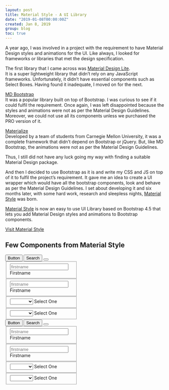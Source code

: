 ```yaml
---
layout: post
title: Material Style - A UI Library
date: "2019-01-08T00:00:00Z"
created: Jan 8, 2019
group: blog
toc: true
---
```

A year ago, I was involved in a project with the requirement to have Material Design styles and animations for the UI. 
Like always, I looked for frameworks or libraries that met the design specification. 

The first library that I came across was [Material Design Lite][material-design-lite].  
It is a super lightweight library that didn’t rely on any JavaScript frameworks. 
Unfortunately, it didn’t have essential components such as Select Boxes. 
Having found it inadequate, I moved on for the next.

[MD Bootstrap][md-bootstrap]   
It was a popular library built on top of Bootstrap. I was curious to see if it could fulfil the requirement. 
Once again, I was left disappointed because the styles and animations were not as per the Material Design Guidelines. 
Moreover, we could not use all its components unless we purchased the PRO version of it. 

[Materialize][materialize]   
Developed by a team of students from Carnegie Mellon University, it was a complete framework that didn’t depend on 
Bootstrap or jQuery. But, like MD Bootstrap, the animations were not as per the Material Design Guidelines. 

Thus, I still did not have any luck going my way with finding a suitable Material Design package.

And then I decided to use Bootstrap as it is and write my CSS and JS on top of it to fulfil the project’s requirement. 
It gave me an idea to create a UI wrapper which would have all the bootstrap components, look and behave as per the 
Material Design Guidelines. I set about developing it and six months later, with some hard work, 
research and sleepless nights, [Material Style][material-style] was born.

[Material Style][material-style] is now an easy to use UI Library based on Bootstrap 4.5 that lets you add Material Design styles 
and animations to Bootstrap components.

<div class="m-shape-container mt-2 mb-4">
    <a href="https://materialstyle.github.io/"
       class="btn btn-ms btn-primary fw-bold" role="button" style="width:250px;">
        Visit Material Style
    </a>
    <div class="angle-top-left"></div>
    <div class="angle-top-right"></div>
    <div class="angle-bottom-left"></div>
    <div class="angle-bottom-right"></div>
</div>

## Few Components from Material Style
<div class="row p-4 material-style-showcase" id="example-dark">
    <style>
    #example-dark .form-floating--outlined .btn-select {
      color: white;
    }
    </style>
    <div class="col">
        <button type="button" class="btn btn-pink btn-lg m-1">
          Button
          <span class="ripple-surface"></span>
        </button>
        <button type="button" class="btn btn-pink btn-lg rounded-pill m-1">
          <i class="bi bi-search"></i> Search
          <span class="ripple-surface"></span>
        </button>
        <button type="button" class="btn btn-fab btn-pink m-1">
          <i class="bi bi-heart-fill"></i>
          <span class="ripple-surface"></span>
        </button>
        <span class="d-block"></span>
        <fieldset class="form-floating base-pink primary-yellow m-3 bg-transparent" style="max-width: 200px;">
          <input type="text" class="form-control" id="firstname"
                 placeholder="firstname" autocomplete="off">
          <label for="firstname">Firstname</label>
        </fieldset>
        <fieldset class="form-floating form-floating--outlined base-pink primary-yellow m-3" style="max-width: 200px;">
          <input type="text" class="form-control text-white" id="firstname-outline"
                 placeholder="firstname" autocomplete="off">
          <label for="firstname-outline">Firstname</label>
        </fieldset>
        <fieldset class="form-floating base-pink primary-yellow m-3 bg-transparent" style="max-width: 200px;">
          <select class="form-select">
            <option value=""></option>
            <option value="1">Option 1</option>
            <option value="2">Option 2</option>
            <option value="3">Option 3</option>
            <option value="4">Option 4</option>
          </select>
          <label>Select One</label>
        </fieldset>
        <fieldset class="form-floating form-floating--outlined base-pink primary-yellow m-3" style="max-width: 200px;">
          <select class="form-select text-white">
            <option value=""></option>
            <option value="1">Option 1</option>
            <option value="2">Option 2</option>
            <option value="3">Option 3</option>
            <option value="4">Option 4</option>
          </select>
          <label>Select One</label>
        </fieldset>
    </div>
</div>

<div class="row p-4 material-style-showcase" id="example-light">
    <div class="col">
        <button type="button" class="btn btn-purple btn-lg m-1">
          Button
          <span class="ripple-surface"></span>
        </button>
        <button type="button" class="btn btn-purple btn-lg rounded-pill m-1">
          <i class="bi bi-search"></i> Search
          <span class="ripple-surface"></span>
        </button>
        <button type="button" class="btn btn-fab btn-purple m-1">
          <i class="bi bi-heart-fill"></i>
          <span class="ripple-surface"></span>
        </button>
        <span class="d-block"></span>
        <fieldset class="form-floating base-purple primary-green m-3 bg-trans" style="max-width: 200px;">
          <input type="text" class="form-control" id="firstname"
                 placeholder="firstname" autocomplete="off">
          <label for="firstname">Firstname</label>
        </fieldset>
        <fieldset class="form-floating form-floating--outlined base-purple primary-green m-3" style="max-width: 200px;">
          <input type="text" class="form-control text-white" id="firstname-outline"
                 placeholder="firstname" autocomplete="off">
          <label for="firstname-outline">Firstname</label>
        </fieldset>
        <fieldset class="form-floating base-purple primary-green m-3" style="max-width: 200px;">
          <select class="form-select">
            <option value=""></option>
            <option value="1">Option 1</option>
            <option value="2">Option 2</option>
            <option value="3">Option 3</option>
            <option value="4">Option 4</option>
          </select>
          <label>Select One</label>
        </fieldset>
        <fieldset class="form-floating form-floating--outlined base-purple primary-green m-3" style="max-width: 200px;">
          <select class="form-select text-white">
            <option value=""></option>
            <option value="1">Option 1</option>
            <option value="2">Option 2</option>
            <option value="3">Option 3</option>
            <option value="4">Option 4</option>
          </select>
          <label>Select One</label>
        </fieldset>
    </div>
</div>

[material-design-lite]: https://getmdl.io/
[md-bootstrap]: https://mdbootstrap.com/
[materialize]: https://materializecss.com/
[material-style]: https://materialstyle.github.io/
